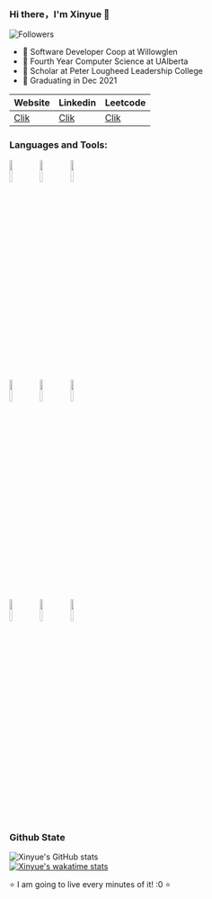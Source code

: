### Hi there，I'm Xinyue 👋

![Followers](https://img.shields.io/github/followers/xiangxinyue?label=Followers&style=social)

- 🔭 Software Developer Coop at Willowglen
- 🌱 Fourth Year Computer Science at UAlberta
- 🤔 Scholar at Peter Lougheed Leadership College
- 👯 Graduating in Dec 2021

|  Website   | Linkedin  | Leetcode |
|  ----  | ----  | ----| 
| [Clik](http://xiangxinyue.com/)|[Clik](https://www.linkedin.com/in/xinyuexiang/)| [Clik](https://leetcode.com/Shandmark/)|

### Languages and Tools:

<p>  
  <!-- Your languages and tools. Be careful with the alignment. 
  You can use this sites to get logos: https://www.vectorlogo.zone or https://simpleicons.org/
  -->
  <code><img width="10%" src="https://www.vectorlogo.zone/logos/reactjs/reactjs-ar21.svg"></code>
  <code><img width="10%" src="https://www.vectorlogo.zone/logos/flutterio/flutterio-ar21.svg"></code>
  <code><img width="10%" src="https://www.vectorlogo.zone/logos/dartlang/dartlang-ar21.svg"></code>
  <br />
  <code><img width="10%" src="https://www.vectorlogo.zone/logos/nodejs/nodejs-ar21.svg"></code>
  <code><img width="10%" src="https://www.vectorlogo.zone/logos/mongodb/mongodb-ar21.svg"></code>
  <code><img width="10%" src="https://www.vectorlogo.zone/logos/json/json-ar21.svg"></code>
  <br />
  <code><img width="10%" src="https://www.vectorlogo.zone/logos/git-scm/git-scm-ar21.svg"></code>
  <code><img width="10%" src="https://www.vectorlogo.zone/logos/amazon_aws/amazon_aws-ar21.svg"></code>
  <code><img width="10%" src="https://www.vectorlogo.zone/logos/gnu_bash/gnu_bash-ar21.svg"></code>
</p>


### Github State

![Xinyue's GitHub stats](https://github-readme-stats.vercel.app/api?username=xiangxinyue&show_icons=true)
<br />
[![Xinyue's wakatime stats](https://github-readme-stats.vercel.app/api/wakatime?username=xiangxinyue)](https://github.com/anuraghazra/github-readme-stats)



⭐️ I am going to live every minutes of it! :0 ⭐️


